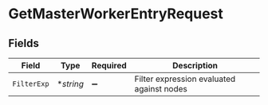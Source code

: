 # GetMasterWorkerEntryRequest


## Fields

| Field                                     | Type                                      | Required                                  | Description                               |
| ----------------------------------------- | ----------------------------------------- | ----------------------------------------- | ----------------------------------------- |
| `FilterExp`                               | **string*                                 | :heavy_minus_sign:                        | Filter expression evaluated against nodes |